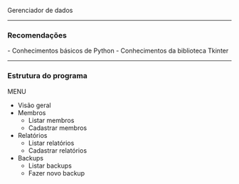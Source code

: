 Gerenciador de dados

<hr>

<h3>Recomendações</h3>
- Conhecimentos básicos de Python
- Conhecimentos da biblioteca Tkinter

<hr>

<h3>Estrutura do programa</h3>

MENU
- Visão geral
- Membros
    + Listar membros
    + Cadastrar membros
- Relatórios
    + Listar relatórios
    + Cadastrar relatórios
- Backups
    + Listar backups
    + Fazer novo backup
